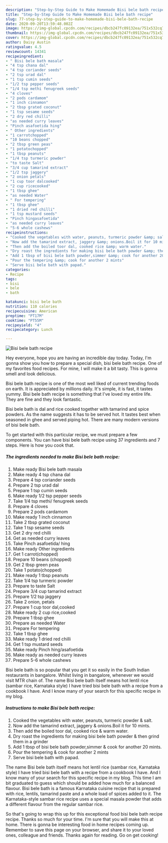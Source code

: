 ```yaml
---
description: "Step-by-Step Guide to Make Homemade Bisi bele bath recipe"
title: "Step-by-Step Guide to Make Homemade Bisi bele bath recipe"
slug: 77-step-by-step-guide-to-make-homemade-bisi-bele-bath-recipe
date: 2020-09-20T13:59:48.002Z
image: https://img-global.cpcdn.com/recipes/dbcb247fc09132ea/751x532cq70/bisi-bele-bath-recipe-recipe-main-photo.jpg
thumbnail: https://img-global.cpcdn.com/recipes/dbcb247fc09132ea/751x532cq70/bisi-bele-bath-recipe-recipe-main-photo.jpg
cover: https://img-global.cpcdn.com/recipes/dbcb247fc09132ea/751x532cq70/bisi-bele-bath-recipe-recipe-main-photo.jpg
author: Daisy Austin
ratingvalue: 4.5
reviewcount: 14341
recipeingredient:
- " Bisi bele bath masala"
- "4 tsp chana dal"
- "4 tsp coriander seeds"
- "2 tsp urad dal"
- "1 tsp cumin seeds"
- "1/2 tsp pepper seeds"
- "1/4 tsp methi fenugreek seeds"
- "4 cloves"
- "2 pods cardamom"
- "1 inch cinnamon"
- "2 tbsp grated coconut"
- "1 tsp sesame seeds"
- "2 dry red chilli"
- "as needed curry leaves"
- "Pinch asafoetida hing"
- " Other ingredients"
- "1 carrotchopped"
- "10 beans chopped"
- "2 tbsp green peas"
- "1 potatochopped"
- "1 tbsp peanuts"
- "1/4 tsp turmeric powder"
- "to taste Salt"
- "3/4 cup tamarind extract"
- "1/2 tsp jaggery"
- "2 onion petals"
- "1 cup toor dalcooked"
- "2 cup ricecooked"
- "1 tbsp ghee"
- "as needed Water"
- " For tempering"
- "1 tbsp ghee"
- "1 dried red chilli"
- "1 tsp mustard seeds"
- "Pinch hingasafoetida"
- "as needed curry leaves"
- "5-6 whole cashews"
recipeinstructions:
- "Cooked the vegetables with water, peanuts, turmeric powder &amp; salt."
- "Now add the tamarind extract, jaggery &amp; onions.Boil it for 10 mints."
- "Then add the boiled toor dal, cooked rice &amp; warm water."
- "Dry roast the ingredients for making bisi bele bath powder &amp; then grind them in a grinder"
- "Add 1 tbsp of bisi bele bath powder,simmer &amp; cook for another 20 mints."
- "Pour the tempering &amp; cook for another 2 mints"
- "Serve bisi bele bath with papad."
categories:
- Recipe
tags:
- bisi
- bele
- bath

katakunci: bisi bele bath 
nutrition: 110 calories
recipecuisine: American
preptime: "PT17M"
cooktime: "PT55M"
recipeyield: "4"
recipecategory: Lunch

---
```



![Bisi bele bath recipe](https://img-global.cpcdn.com/recipes/dbcb247fc09132ea/751x532cq70/bisi-bele-bath-recipe-recipe-main-photo.jpg)

Hey everyone, hope you are having an incredible day today. Today, I'm gonna show you how to prepare a special dish, bisi bele bath recipe. One of my favorites food recipes. For mine, I will make it a bit tasty. This is gonna smell and look delicious.

Bisi bele bath recipe is one of the most well liked of current trending foods on earth. It is appreciated by millions daily. It's simple, it is fast, it tastes yummy. Bisi bele bath recipe is something that I've loved my entire life. They are fine and they look fantastic.

Bisi bele bath is dal and rice cooked together with tamarind and spice powders. As the name suggests it has to be served hot. It tastes best when seasoned in ghee and served piping hot. There are many modern versions of bisi bele bath.


To get started with this particular recipe, we must prepare a few components. You can have bisi bele bath recipe using 37 ingredients and 7 steps. Here is how you cook that.

<!--inarticleads1-->

##### The ingredients needed to make Bisi bele bath recipe:

1. Make ready  Bisi bele bath masala
1. Make ready 4 tsp chana dal
1. Prepare 4 tsp coriander seeds
1. Prepare 2 tsp urad dal
1. Prepare 1 tsp cumin seeds
1. Make ready 1/2 tsp pepper seeds
1. Take 1/4 tsp methi/ fenugreek seeds
1. Prepare 4 cloves
1. Prepare 2 pods cardamom
1. Make ready 1 inch cinnamon
1. Take 2 tbsp grated coconut
1. Take 1 tsp sesame seeds
1. Get 2 dry red chilli
1. Get as needed curry leaves
1. Take Pinch asafoetida/ hing
1. Make ready  Other ingredients
1. Get 1 carrot(chopped)
1. Prepare 10 beans (chopped)
1. Get 2 tbsp green peas
1. Take 1 potato(chopped)
1. Make ready 1 tbsp peanuts
1. Take 1/4 tsp turmeric powder
1. Prepare to taste Salt
1. Prepare 3/4 cup tamarind extract
1. Prepare 1/2 tsp jaggery
1. Take 2 onion, petals
1. Prepare 1 cup toor dal,cooked
1. Make ready 2 cup rice,cooked
1. Prepare 1 tbsp ghee
1. Prepare as needed Water
1. Prepare  For tempering
1. Take 1 tbsp ghee
1. Make ready 1 dried red chilli
1. Get 1 tsp mustard seeds
1. Make ready Pinch hing/asafoetida
1. Make ready as needed curry leaves
1. Prepare 5-6 whole cashews


Bisi bele bath is so popular that you get it so easily in the South Indian restaurants in bangalore. Whilst living in bangalore, whenever we would visit MTR chain of. The name Bisi bele bath itself means hot lentil rice (sambar rice, Karnataka style) I have tried bisi bele bath with a recipe from a cookbook I have. And I know many of your search for this specific recipe in my blog. 

<!--inarticleads2-->

##### Instructions to make Bisi bele bath recipe:

1. Cooked the vegetables with water, peanuts, turmeric powder &amp; salt.
1. Now add the tamarind extract, jaggery &amp; onions.Boil it for 10 mints.
1. Then add the boiled toor dal, cooked rice &amp; warm water.
1. Dry roast the ingredients for making bisi bele bath powder &amp; then grind them in a grinder
1. Add 1 tbsp of bisi bele bath powder,simmer &amp; cook for another 20 mints.
1. Pour the tempering &amp; cook for another 2 mints
1. Serve bisi bele bath with papad.


The name Bisi bele bath itself means hot lentil rice (sambar rice, Karnataka style) I have tried bisi bele bath with a recipe from a cookbook I have. And I know many of your search for this specific recipe in my blog. This time I am bit graduated to guess which should be added how much for a balanced flavour. Bisi bele bath is a famous Karnataka cuisine recipe that is prepared with rice, lentils, tamarind paste and a whole load of spices added to it. The Karnataka-style sambar rice recipe uses a special masala powder that adds a different flavour from the regular sambar rice. 

So that's going to wrap this up for this exceptional food bisi bele bath recipe recipe. Thanks so much for your time. I'm sure that you will make this at home. There is gonna be interesting food in home recipes coming up. Remember to save this page on your browser, and share it to your loved ones, colleague and friends. Thanks again for reading. Go on get cooking!
